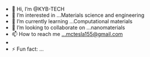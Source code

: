 - 👋 Hi, I’m @KYB-TECH
- 👀 I’m interested in ...Materials science and engineering
- 🌱 I’m currently learning ...Computational materials
- 💞️ I’m looking to collaborate on ...nanomaterials
- 📫 How to reach me ...mctesla155@gmail.com
- 
- ⚡ Fun fact: ...

<!---
KYB-TECH/KYB-TECH is a ✨ special ✨ repository because its `README.md` (this file) appears on your GitHub profile.
You can click the Preview link to take a look at your changes.
--->
